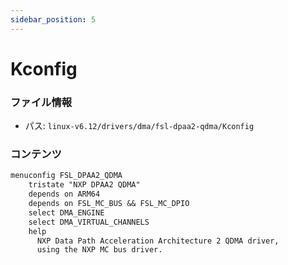 ```yaml
---
sidebar_position: 5
---
```

# Kconfig

### ファイル情報

- パス: `linux-v6.12/drivers/dma/fsl-dpaa2-qdma/Kconfig`

### コンテンツ

```txt
menuconfig FSL_DPAA2_QDMA
	tristate "NXP DPAA2 QDMA"
	depends on ARM64
	depends on FSL_MC_BUS && FSL_MC_DPIO
	select DMA_ENGINE
	select DMA_VIRTUAL_CHANNELS
	help
	  NXP Data Path Acceleration Architecture 2 QDMA driver,
	  using the NXP MC bus driver.

```
